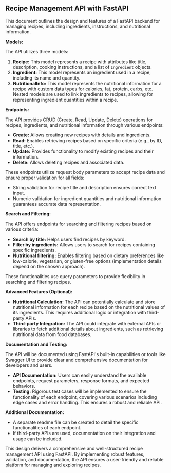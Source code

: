 ## Recipe Management API with FastAPI

This document outlines the design and features of a FastAPI backend for managing recipes, including ingredients, instructions, and nutritional information.

**Models:**

The API utilizes three models:

1. **Recipe:** This model represents a recipe with attributes like title, description, cooking instructions, and a list of `Ingredient` objects.
2. **Ingredient:** This model represents an ingredient used in a recipe, including its name and quantity.
3. **NutritionalInfo:** This model represents the nutritional information for a recipe with custom data types for calories, fat, protein, carbs, etc. Nested models are used to link ingredients to recipes, allowing for representing ingredient quantities within a recipe.

**Endpoints:**

The API provides CRUD (Create, Read, Update, Delete) operations for recipes, ingredients, and nutritional information through various endpoints:

- **Create:** Allows creating new recipes with details and ingredients.
- **Read:** Enables retrieving recipes based on specific criteria (e.g., by ID, title, etc.).
- **Update:** Provides functionality to modify existing recipes and their information.
- **Delete:** Allows deleting recipes and associated data.

These endpoints utilize request body parameters to accept recipe data and ensure proper validation for all fields:

- String validation for recipe title and description ensures correct text input.
- Numeric validation for ingredient quantities and nutritional information guarantees accurate data representation.

**Search and Filtering:**

The API offers endpoints for searching and filtering recipes based on various criteria:

- **Search by title:** Helps users find recipes by keyword.
- **Filter by ingredients:** Allows users to search for recipes containing specific ingredients.
- **Nutritional filtering:** Enables filtering based on dietary preferences like low-calorie, vegetarian, or gluten-free options (implementation details depend on the chosen approach).

These functionalities use query parameters to provide flexibility in searching and filtering recipes.

**Advanced Features (Optional):**

- **Nutritional Calculation:** The API can potentially calculate and store nutritional information for each recipe based on the nutritional values of its ingredients. This requires additional logic or integration with third-party APIs.
- **Third-party Integration:** The API could integrate with external APIs or libraries to fetch additional details about ingredients, such as retrieving nutritional data from food databases.

**Documentation and Testing:**

The API will be documented using FastAPI's built-in capabilities or tools like Swagger UI to provide clear and comprehensive documentation for developers and users.

- **API Documentation:** Users can easily understand the available endpoints, request parameters, response formats, and expected behaviors.
- **Testing:** Rigorous test cases will be implemented to ensure the functionality of each endpoint, covering various scenarios including edge cases and error handling. This ensures a robust and reliable API.

**Additional Documentation:**

- A separate readme file can be created to detail the specific functionalities of each endpoint.
- If third-party APIs are used, documentation on their integration and usage can be included.

This design delivers a comprehensive and well-structured recipe management API using FastAPI. By implementing robust features, validation, and documentation, the API ensures a user-friendly and reliable platform for managing and exploring recipes.
